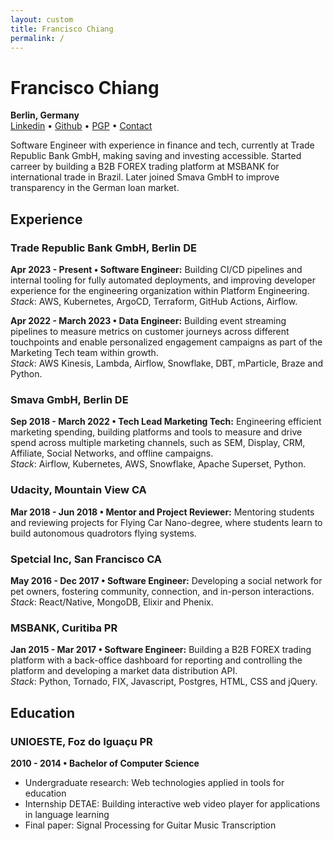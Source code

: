 ```yaml
---
layout: custom
title: Francisco Chiang
permalink: /
---
```


# Francisco Chiang
**Berlin, Germany**  
[Linkedin](https://www.linkedin.com/in/francisco-chiang/) • [Github](https://github.com/chicochico) • [PGP](https://github.com/chicochico.gpg) • [Contact](mailto:08_flax.biter@icloud.com)

Software Engineer with experience in finance and tech, currently at Trade Republic Bank GmbH, making saving and investing accessible. Started carreer by building a B2B FOREX trading platform at MSBANK for international trade in Brazil. Later joined Smava GmbH to improve transparency in the German loan market.

## Experience
### Trade Republic Bank GmbH, Berlin DE
**Apr 2023 - Present • Software Engineer:** Building CI/CD pipelines and internal tooling for fully automated deployments, and improving developer experience for the engineering organization within Platform Engineering.  
*Stack*: AWS, Kubernetes, ArgoCD, Terraform, GitHub Actions, Airflow.

**Apr 2022 - March 2023 • Data Engineer:** Building event streaming pipelines to measure metrics on customer journeys across different touchpoints and enable personalized engagement campaigns as part of the Marketing Tech team within growth.  
*Stack*: AWS Kinesis, Lambda, Airflow, Snowflake, DBT, mParticle, Braze and Python.

### Smava GmbH, Berlin DE
**Sep 2018 - March 2022 • Tech Lead Marketing Tech:** Engineering efficient marketing spending, building platforms and tools to measure and drive spend across multiple marketing channels, such as SEM, Display, CRM, Affiliate, Social Networks, and offline campaigns.  
*Stack*: Airflow, Kubernetes, AWS, Snowflake, Apache Superset, Python.

### Udacity, Mountain View CA
**Mar 2018 - Jun 2018 • Mentor and Project Reviewer:** Mentoring students and reviewing projects for Flying Car Nano-degree, where students learn to build autonomous quadrotors flying systems.

### Spetcial Inc, San Francisco CA
**May 2016 - Dec 2017 • Software Engineer:** Developing a social network for pet owners, fostering community, connection, and in-person interactions.  
*Stack*: React/Native, MongoDB, Elixir and Phenix.

### MSBANK, Curitiba PR
**Jan 2015 - Mar 2017 • Software Engineer:** Building a B2B FOREX trading platform with a back-office dashboard for reporting and controlling the platform and developing a market data distribution API.  
*Stack*: Python, Tornado, FIX, Javascript, Postgres, HTML, CSS and jQuery.

## Education
### UNIOESTE, Foz do Iguaçu PR
**2010 - 2014 • Bachelor of Computer Science**
- Undergraduate research: Web technologies applied in tools for education
- Internship DETAE: Building interactive web video player for applications in language learning
- Final paper: Signal Processing for Guitar Music Transcription

